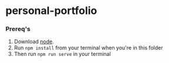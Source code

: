 # personal-portfolio

### Prereq's
1) Download [node](https://nodejs.org/en/download/).
2) Run `npm install` from your terminal when you're in this folder
3) Then run `npm run serve` in your terminal
